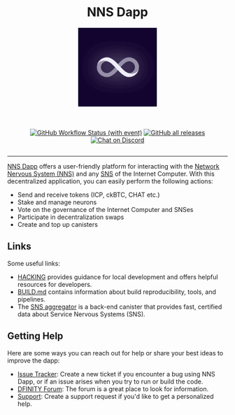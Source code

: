<div align="center" style="display:flex;flex-direction:column;">
  <h1>NNS Dapp</h1>

  <a href="https://nns.ic0.app/">
    <img src="./frontend/static/assets/favicons/icon-512x512.png" width="180px" alt="NNS Dapp logo" role="presentation"/>
  </a>

<br/>
<br/>

[![GitHub Workflow Status (with event)](https://img.shields.io/github/actions/workflow/status/dfinity/nns-dapp/build.yml?logo=github&label=Build%20and%20test)](https://github.com/dfinity/nns-dapp/actions/workflows/build.yml)
<a href="https://github.com/dfinity/nns-dapp/releases"><img src="https://img.shields.io/github/downloads/dfinity/nns-dapp/total?label=downloads&logo=github" alt="GitHub all releases"></a>
[![Chat on Discord](https://img.shields.io/badge/chat-Discord-lightgrey?logo=Discord&style=flat-square)](https://discord.gg/E9FxceAg2j)

</div>

---

[NNS Dapp](https://nns.ic0.app) offers a user-friendly platform for interacting with the [Network Nervous System (NNS)](https://internetcomputer.org/nns) and any [SNS](https://internetcomputer.org/docs/current/developer-docs/integrations/sns/introduction/sns-intro-high-level/) of the Internet Computer. With this decentralized application, you can easily perform the following actions:

- Send and receive tokens (ICP, ckBTC, CHAT etc.)
- Stake and manage neurons
- Vote on the governance of the Internet Computer and SNSes
- Participate in decentralization swaps
- Create and top up canisters

## Links

Some useful links:

- [HACKING](/HACKING.md) provides guidance for local development and offers helpful resources for developers.
- [BUILD.md](/BUILD.md) contains information about build reproducibility, tools, and pipelines.
- The [SNS aggregator](https://3r4gx-wqaaa-aaaaq-aaaia-cai.icp0.io/) is a back-end canister that provides fast, certified data about Service Nervous Systems (SNS).

## Getting Help

Here are some ways you can reach out for help or share your best ideas to improve the dapp:

- [Issue Tracker](https://github.com/dfinity/nns-dapp/issues): Create a new ticket if you encounter a bug using NNS Dapp, or if an issue arises when you try to run or build the code.
- [DFINITY Forum](https://forum.dfinity.org/): The forum is a great place to look for information.
- [Support](https://support.dfinity.org/hc/en-us/requests/new): Create a support request if you'd like to get a personalized help.
